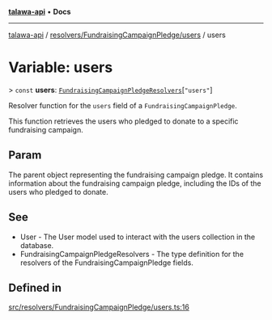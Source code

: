 [**talawa-api**](../../../../README.md) • **Docs**

***

[talawa-api](../../../../modules.md) / [resolvers/FundraisingCampaignPledge/users](../README.md) / users

# Variable: users

\> `const` **users**: [`FundraisingCampaignPledgeResolvers`](../../../../types/generatedGraphQLTypes/type-aliases/FundraisingCampaignPledgeResolvers.md)\[`"users"`\]

Resolver function for the `users` field of a `FundraisingCampaignPledge`.

This function retrieves the users who pledged to donate to a specific fundraising campaign.

## Param

The parent object representing the fundraising campaign pledge. It contains information about the fundraising campaign pledge, including the IDs of the users who pledged to donate.

## See

 - User - The User model used to interact with the users collection in the database.
 - FundraisingCampaignPledgeResolvers - The type definition for the resolvers of the FundraisingCampaignPledge fields.

## Defined in

[src/resolvers/FundraisingCampaignPledge/users.ts:16](https://github.com/PalisadoesFoundation/talawa-api/blob/1f38da5423898626c6ebfa24896a9c3d008195c6/src/resolvers/FundraisingCampaignPledge/users.ts#L16)
